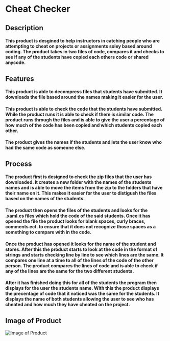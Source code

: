 # Cheat Checker

## Description
#### This product is desgined to help instructors in catching people who are attempting to cheat on projects or assignments soley based around coding. The product takes in two files of code, compares it and checks to see if any of the students have copied each others code or shared anycode. 
## Features 
#### This product is able to decompress files that students have submitted. It downloads the file based around the names making it easier for the user. 

#### This product is able to check the code that the students have submitted. While the product runs it is able to check if there is similar code. The product runs through the files and is able to give the user a percentage of how much of the code has been copied and which students copied each other.  

#### The product gives the names if the students and lets the user know who had the same code as someone else. 

## Process
#### The product first is designed to check the zip files that the user has downloaded. It creates a new folder with the names of the students names and is able to move the items from the zip to the folders that have their name on it. This makes it easier for the user to distigush the files based on the names of the students. 

#### The product then opens the files of the students and looks for the .xaml.cs files which hold the code of the said students. Once it has opened the file the product looks for blank spaces, curly braces, comments ect. to ensure that it does not recognize those spaces as a something to compare with in the code. 

#### Once the product has opened it looks for the name of the student and stores. After this the product starts to look at the code in the format of strings and starts checking line by line to see which lines are the same. It compares one line at a time to all of the lines of the code of the other person. The product compares the lines of code and is able to check if any of the lines are the same for the two different students. 

#### After it has finished doing this for all of the students the program then displays for the user the students name. With this the product displays the precentage of code that it noticed was the same for the students. It displays the name of both students allowing the user to see who has cheated and how much they have cheated on the project. 

## Image of Product 

![Image of Product](4320FinalProject/pastedImage.pngx)
